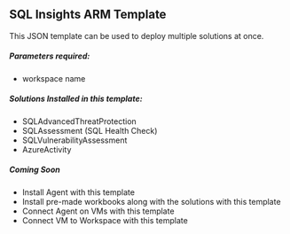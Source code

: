 SQL Insights ARM Template
-

This JSON template can be used to deploy multiple solutions at once. 

##### Parameters required:
* workspace name

##### Solutions Installed in this template:
* SQLAdvancedThreatProtection
* SQLAssessment (SQL Health Check)
* SQLVulnerabilityAssessment
* AzureActivity

##### Coming Soon
* Install Agent with this template
* Install pre-made workbooks along with the solutions with this template
* Connect Agent on VMs with this template
* Connect VM to Workspace with this template